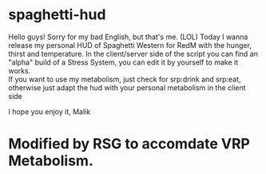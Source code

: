 # spaghetti-hud
Hello guys! 
Sorry for my bad English, but that's me. (LOL) 
Today I wanna release my personal HUD of Spaghetti Western for RedM with the hunger, thirst and temperature. 
In the client/server side of the script you can find an "alpha" build of a Stress System, you can edit it by yourself to make it works.  
If you want to use my metabolism, just check for srp:drink and srp:eat, otherwise just adapt the hud with your personal metabolism in the client side  

I hope you enjoy it, Malik

# Modified by RSG to accomdate VRP Metabolism.
